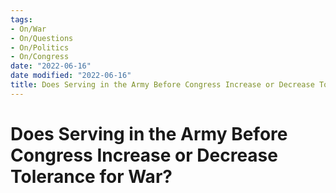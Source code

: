 ```yaml
---
tags:
- On/War
- On/Questions
- On/Politics
- On/Congress
date: "2022-06-16"
date modified: "2022-06-16"
title: Does Serving in the Army Before Congress Increase or Decrease Tolerance for War?
---
```


# Does Serving in the Army Before Congress Increase or Decrease Tolerance for War?
